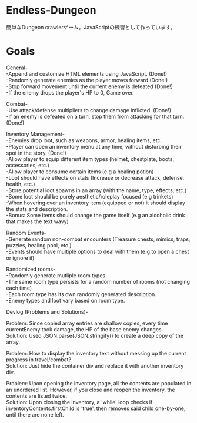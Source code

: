 # Endless-Dungeon
簡単なDungeon crawlerゲーム。JavaScriptの練習として作っています。  


# Goals
General-  
    -Append and customize HTML elements using JavaScript. (Done!)  
    -Randomly generate enemies as the player moves forward (Done!)  
    -Stop forward movement until the current enemy is defeated (Done!)  
    -If the enemy drops the player's HP to 0, Game over.  

Combat-  
    -Use attack/defense multipliers to change damage inflicted. (Done!)  
    -If an enemy is defeated on a turn, stop them from attacking for that turn. (Done!)  

Inventory Management-  
    -Enemies drop loot, such as weapons, armor, healing items, etc.  
    -Player can open an inventory menu at any time, without disturbing their spot in the story. (Done!)  
    -Allow player to equip different item types (helmet, chestplate, boots, accessories, etc.)  
    -Allow player to consume certain items (e.g a healing potion)  
    -Loot should have effects on stats (Increase or decrease attack, defense, health, etc.)  
    -Store potential loot spawns in an array (with the name, type, effects, etc.)  
    -Some loot should be purely aesthetic/roleplay focused (e.g trinkets)  
    -When hovering over an inventory item (equipped or not) it should display the stats and description.  
    -Bonus: Some items should change the game itself (e.g an alcoholic drink that makes the text wavy)  
    


Random Events-  
    -Generate random non-combat encounters (Treasure chests, mimics, traps, puzzles, healing pool, etc.)  
    -Events should have multiple options to deal with them (e.g to open a chest or ignore it)  


Randomized rooms-  
    -Randomly generate mutliple room types  
    -The same room type persists for a random number of rooms (not changing each time)  
    -Each room type has its own randomly generated description.  
    -Enemy types and loot vary based on room type.  




Devlog (Problems and Solutions)-  
    
Problem: Since copied array entries are shallow copies, every time currentEnemy took damage, the HP of the base enemy changes.  
Solution: Used JSON.parse(JSON.stringify() to create a deep copy of the array.  

Problem: How to display the inventory text without messing up the current progress in travel/combat?  
Solution: Just hide the container div and replace it with another inventory div.  
    
Problem: Upon opening the inventory page, all the contents are populated in an unordered list. However, if you close and reopen the inventory, the contents are listed twice.  
Solution: Upon closing the inventory, a 'while' loop checks if inventoryContents.firstChild is 'true', then removes said child one-by-one, until there are none left.